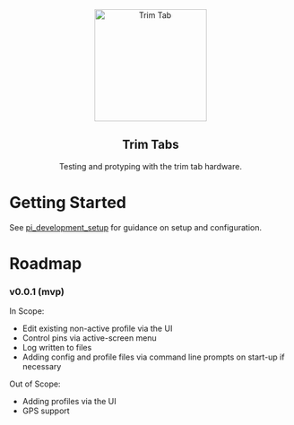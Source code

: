 <div align="center">

<img src="https://user-images.githubusercontent.com/39144366/109404269-43965100-7919-11eb-8e5c-1e394f088445.png" alt="Trim Tab" height="200">

<h2 align="center">Trim Tabs</h2>

Testing and protyping with the trim tab hardware.
</div>



# Getting Started

See [pi_development_setup](docs/pi_development_setup.md) for guidance on setup and configuration.


# Roadmap

### v0.0.1 (mvp)

In Scope:

* Edit existing non-active profile via the UI
* Control pins via active-screen menu
* Log written to files
* Adding config and profile files via command line prompts on start-up if necessary

Out of Scope:

* Adding profiles via the UI
* GPS support